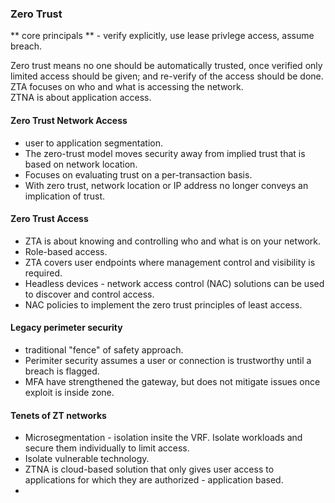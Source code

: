 ### Zero Trust  
** core principals ** - verify explicitly, use lease privlege access, assume breach.  

Zero trust means no one should be automatically trusted, once verified only limited access should be given; and re-verify of the access should be done.  
ZTA focuses on who and what is accessing the network.  
ZTNA is about application access.  

#### Zero Trust Network Access    
*  user to application segmentation.  
*  The zero-trust model moves security away from implied trust that is based on network location. 
*  Focuses on evaluating trust on a per-transaction basis.  
*  With zero trust, network location or IP address no longer conveys an implication of trust.  

#### Zero Trust Access  
*  ZTA is about knowing and controlling who and what is on your network.  
*  Role-based access.  
*  ZTA covers user endpoints where management control and visibility is required.  
*  Headless devices - network access control (NAC) solutions can be used to discover and control access.  
*  NAC policies to implement the zero trust principles of least access.  

#### Legacy perimeter security  
*  traditional "fence" of safety approach.  
*  Perimiter security assumes a user or connection is trustworthy until a breach is flagged.  
*  MFA have strengthened the gateway, but does not mitigate issues once exploit is inside zone.  

#### Tenets of ZT networks  
* Microsegmentation - isolation insite the VRF.  Isolate workloads and secure them individually to limit access.  
* Isolate vulnerable technology.
* ZTNA is cloud-based solution that only gives user access to applications for which they are authorized - application based.  
* 
